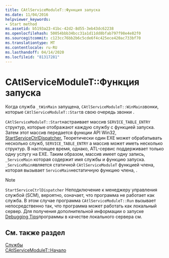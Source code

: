 ```yaml
---
title: CAtlServiceModuleT::Функция запуска
ms.date: 11/04/2016
helpviewer_keywords:
- Start method
ms.assetid: b5193a23-41bc-42d2-8d55-3eb43dc62238
ms.openlocfilehash: 50054bbb34bcc31a1d11dd8bfab797f98e4e82f0
ms.sourcegitcommit: c123cc76bb2b6c5cde6f4c425ece420ac733bf70
ms.translationtype: MT
ms.contentlocale: ru-RU
ms.lasthandoff: 04/14/2020
ms.locfileid: "81317281"
---
```

# <a name="catlservicemoduletstart-function"></a>CAtlServiceModuleT::Функция запуска

Когда служба `_tWinMain` запущена, `CAtlServiceModuleT::WinMain`звонки, которые `CAtlServiceModuleT::Start`в свою очередь звонки .

`CAtlServiceModuleT::Start`настраивает массив `SERVICE_TABLE_ENTRY` структур, которые отображают каждую службу с функцией запуска. Затем этот массив передается функции API Win32, [StartServiceCtrlDispatcher.](/windows/win32/api/winsvc/nf-winsvc-startservicectrldispatcherw) Теоретически один EXE может обрабатывать несколько служб, `SERVICE_TABLE_ENTRY` а массив может иметь несколько структур. В настоящее время, однако, ATL-сервис поддерживает только одну услугу на EXE. Таким образом, массив имеет одну запись, `_ServiceMain` которая содержит имя службы и функцию запуска. `_ServiceMain`является статичной `CAtlServiceModuleT` функцией члена, которая вызывает `ServiceMain`нестатичную функцию члена, .

> [!NOTE]
> `StartServiceCtrlDispatcher` Неподключение к менеджеру управления службой (SCM), вероятно, означает, что программа не работает как служба. В этом случае программа `CAtlServiceModuleT::Run` вызывает непосредственно так, что программа может работать как локальный сервер. Для получения дополнительной информации о запуске [Debugging Tips](../atl/debugging-tips.md)программы в качестве локального сервера см.

## <a name="see-also"></a>См. также раздел

[Службы](../atl/atl-services.md)<br/>
[CAtlServiceModuleT::Начало](../atl/reference/catlservicemodulet-class.md#start)

